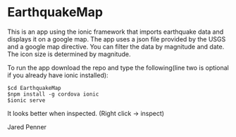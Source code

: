 # EarthquakeMap
This is an app using the ionic framework that imports earthquake data and displays it on a google map.  The app uses a json file provided by the USGS and a google map directive.
You can filter the data by magnitude and date.  The icon size is determined by magnitude.

To run the app download the repo and type the following(line two is optional if you already have ionic installed):

```
$cd EarthquakeMap
$npm install -g cordova ionic
$ionic serve
```

It looks better when inspected. (Right click -> inspect)


Jared Penner
